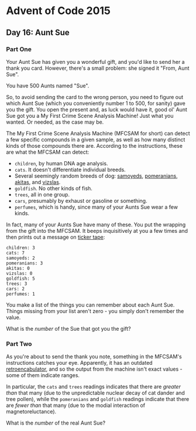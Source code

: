 # Advent of Code 2015

## Day 16: Aunt Sue

### Part One

Your Aunt Sue has given you a wonderful gift, and you'd like to send her a
thank you card.  However, there's a small problem: she signed it "From, Aunt
Sue".

You have 500 Aunts named "Sue".

So, to avoid sending the card to the wrong person, you need to figure out which
Aunt Sue (which you conveniently number 1 to 500, for sanity) gave you the
gift.  You open the present and, as luck would have it, good ol' Aunt Sue got
you a My First Crime Scene Analysis Machine!  Just what you wanted.  Or needed,
as the case may be.

The My First Crime Scene Analysis Machine (MFCSAM for short) can detect a few
specific compounds in a given sample, as well as how many distinct kinds of
those compounds there are.  According to the instructions, these are what the
MFCSAM can detect:

- `children`, by human DNA age analysis.
- `cats`.  It doesn't differentiate individual breeds.
- Several seemingly random breeds of dog: [samoyeds][1], [pomeranians][2],
  [akitas][3], and [vizslas][4].
- `goldfish`.  No other kinds of fish.
- `trees`, all in one group.
- `cars`, presumably by exhaust or gasoline or something.
- `perfumes`, which is handy, since many of your Aunts Sue wear a few kinds.

[1]: https://en.wikipedia.org/wiki/Samoyed_%28dog%29
[2]: https://en.wikipedia.org/wiki/Pomeranian_%28dog%29
[3]: https://en.wikipedia.org/wiki/Akita_%28dog%29
[4]: https://en.wikipedia.org/wiki/Vizsla

In fact, many of your Aunts Sue have many of these.  You put the wrapping from
the gift into the MFCSAM.  It beeps inquisitively at you a few times and then
prints out a message on [ticker tape][5]:

[5]: https://en.wikipedia.org/wiki/Ticker_tape

```
children: 3
cats: 7
samoyeds: 2
pomeranians: 3
akitas: 0
vizslas: 0
goldfish: 5
trees: 3
cars: 2
perfumes: 1
```

You make a list of the things you can remember about each Aunt Sue.  Things
missing from your list aren't zero - you simply don't remember the value.

What is the *number* of the Sue that got you the gift?

### Part Two

As you're about to send the thank you note, something in the MFCSAM's
instructions catches your eye.  Apparently, it has an outdated
[retroencabulator][6], and so the output from the machine isn't exact values -
some of them indicate ranges.

[6]: https://www.youtube.com/watch?v=RXJKdh1KZ0w

In particular, the `cats` and `trees` readings indicates that there are
*greater than* that many (due to the unpredictable nuclear decay of cat dander
and tree pollen), while the `pomeranians` and `goldfish` readings indicate that
there are *fewer than* that many (due to the modial interaction of
magnetoreluctance).

What is the *number* of the real Aunt Sue?
